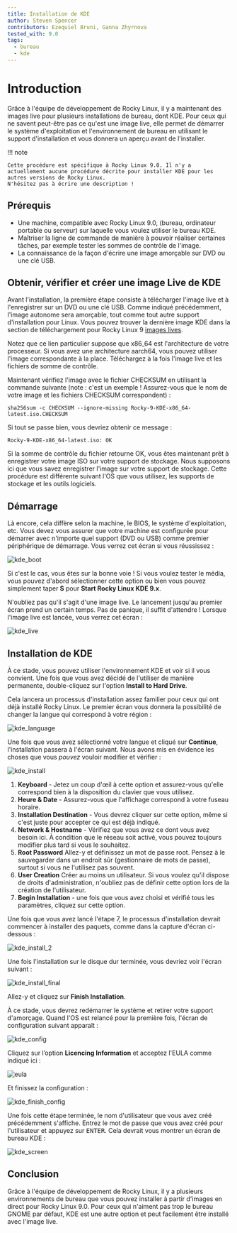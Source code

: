 ```yaml
---
title: Installation de KDE
author: Steven Spencer
contributors: Ezequiel Bruni, Ganna Zhyrnova
tested_with: 9.0
tags:
  - bureau
  - kde
---
```


# Introduction

Grâce à l'équipe de développement de Rocky Linux, il y a maintenant des images live pour plusieurs installations de bureau, dont KDE. Pour ceux qui ne savent peut-être pas ce qu'est une image live, elle permet de démarrer le système d'exploitation et l'environnement de bureau en utilisant le support d'installation et vous donnera un aperçu avant de l'installer.

!!! note

    Cette procédure est spécifique à Rocky Linux 9.0. Il n'y a actuellement aucune procédure décrite pour installer KDE pour les autres versions de Rocky Linux. 
    N'hésitez pas à écrire une description !

## Prérequis

* Une machine, compatible avec Rocky Linux 9.0, (bureau, ordinateur portable ou serveur) sur laquelle vous voulez utiliser le bureau KDE.
* Maîtriser la ligne de commande de manière à pouvoir réaliser certaines tâches, par exemple tester les sommes de contrôle de l'image.
* La connaissance de la façon d'écrire une image amorçable sur DVD ou une clé USB.

## Obtenir, vérifier et créer une image Live de KDE

Avant l'installation, la première étape consiste à télécharger l'image live et à l'enregistrer sur un DVD ou une clé USB. Comme indiqué précédemment, l'image autonome sera amorçable, tout comme tout autre support d'installation pour Linux. Vous pouvez trouver la dernière image KDE dans la section de téléchargement pour Rocky Linux 9 [images lives](https://dl.rockylinux.org/pub/rocky/9.3/live/x86_64/).

Notez que ce lien particulier suppose que x86_64 est l'architecture de votre processeur. Si vous avez une architecture aarch64, vous pouvez utiliser l'image correspondante à la place. Téléchargez à la fois l'image live et les fichiers de somme de contrôle.

Maintenant vérifiez l'image avec le fichier CHECKSUM en utilisant la commande suivante (note : c'est un exemple ! Assurez-vous que le nom de votre image et les fichiers CHECKSUM correspondent) :

```
sha256sum -c CHECKSUM --ignore-missing Rocky-9-KDE-x86_64-latest.iso.CHECKSUM
```

Si tout se passe bien, vous devriez obtenir ce message :

```
Rocky-9-KDE-x86_64-latest.iso: OK
```

Si la somme de contrôle du fichier retourne OK, vous êtes maintenant prêt à enregistrer votre image ISO sur votre support de stockage. Nous supposons ici que vous savez enregistrer l'image sur votre support de stockage. Cette procédure est différente suivant l'OS que vous utilisez, les supports de stockage et les outils logiciels.

## Démarrage

Là encore, cela diffère selon la machine, le BIOS, le système d'exploitation, etc. Vous devez vous assurer que votre machine est configurée pour démarrer avec n'importe quel support (DVD ou USB) comme premier périphérique de démarrage. Vous verrez cet écran si vous réussissez :

![kde_boot](images/kde_boot.png)

Si c'est le cas, vous êtes sur la bonne voie ! Si vous voulez tester le média, vous pouvez d'abord sélectionner cette option ou bien vous pouvez simplement taper **S** pour **Start Rocky Linux KDE 9.x**.

N'oubliez pas qu'il s'agit d'une image live. Le lancement jusqu'au premier écran prend un certain temps. Pas de panique, il suffit d'attendre ! Lorsque l'image live est lancée, vous verrez cet écran :

![kde_live](images/kde_live.png)

## Installation de KDE

À ce stade, vous pouvez utiliser l'environnement KDE et voir si il vous convient. Une fois que vous avez décidé de l'utiliser de manière permanente, double-cliquez sur l'option **Install to Hard Drive**.

Cela lancera un processus d'installation assez familier pour ceux qui ont déjà installé Rocky Linux. Le premier écran vous donnera la possibilité de changer la langue qui correspond à votre région :

![kde_language](images/kde_language.png)

Une fois que vous avez sélectionné votre langue et cliqué sur **Continue**, l'installation passera à l'écran suivant. Nous avons mis en évidence les choses que vous *pouvez* vouloir modifier et vérifier :

![kde_install](images/kde_install.png)

1. **Keyboard** - Jetez un coup d'œil à cette option et assurez-vous qu'elle correspond bien à la disposition du clavier que vous utilisez.
2. **Heure & Date** - Assurez-vous que l'affichage correspond à votre fuseau horaire.
3. **Installation Destination** - Vous devrez cliquer sur cette option, même si c'est juste pour accepter ce qui est déjà indiqué.
4. **Network & Hostname** - Vérifiez que vous avez ce dont vous avez besoin ici. À condition que le réseau soit activé, vous pouvez toujours modifier plus tard si vous le souhaitez.
5. **Root Password** Allez-y et définissez un mot de passe root. Pensez à le sauvegarder dans un endroit sûr (gestionnaire de mots de passe), surtout si vous ne l'utilisez pas souvent.
6. **User Creation** Créer au moins un utilisateur. Si vous voulez qu'il dispose de droits d'administration, n'oubliez pas de définir cette option lors de la création de l'utilisateur.
7. **Begin Installation** - une fois que vous avez choisi et vérifié tous les paramètres, cliquez sur cette option.

Une fois que vous avez lancé l'étape 7, le processus d'installation devrait commencer à installer des paquets, comme dans la capture d'écran ci-dessous :

![kde_install_2](images/kde_install_2.png)

Une fois l'installation sur le disque dur terminée, vous devriez voir l'écran suivant :

![kde_install_final](images/kde_install_final.png)

Allez-y et cliquez sur **Finish Installation**.

À ce stade, vous devrez redémarrer le système et retirer votre support d'amorçage. Quand l'OS est relancé pour la première fois, l'écran de configuration suivant apparaît :

![kde_config](images/kde_config.png)

Cliquez sur l’option **Licencing Information** et acceptez l'EULA comme indiqué ici :

![eula](images/eula.png)

Et finissez la configuration :

![kde_finish_config](images/kde_finish_config.png)

Une fois cette étape terminée, le nom d'utilisateur que vous avez créé précédemment s'affiche. Entrez le mot de passe que vous avez créé pour l'utilisateur et appuyez sur <kbd>ENTER</kbd>. Cela devrait vous montrer un écran de bureau KDE :

![kde_screen](images/kde_screen.png)

## Conclusion

Grâce à l'équipe de développement de Rocky Linux, il y a plusieurs environnements de bureau que vous pouvez installer à partir d'images en direct pour Rocky Linux 9.0. Pour ceux qui n'aiment pas trop le bureau GNOME par défaut, KDE est une autre option et peut facilement être installé avec l'image live. 
